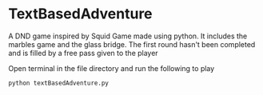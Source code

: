# TextBasedAdventure
 A DND game inspired by Squid Game made using python. It includes the marbles game and the glass bridge. The first round hasn't been completed and is filled by a free pass given to the player

Open terminal in the file directory and run the following to play
```
python textBasedAdventure.py
```

